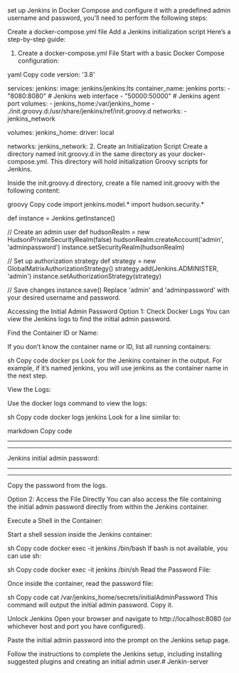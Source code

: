  set up Jenkins in Docker Compose and configure it with a predefined admin username and password, you'll need to perform the following steps:

Create a docker-compose.yml file
Add a Jenkins initialization script
Here’s a step-by-step guide:

1. Create a docker-compose.yml File
Start with a basic Docker Compose configuration:

yaml
Copy code
version: '3.8'

services:
  jenkins:
    image: jenkins/jenkins:lts
    container_name: jenkins
    ports:
      - "8080:8080"  # Jenkins web interface
      - "50000:50000" # Jenkins agent port
    volumes:
      - jenkins_home:/var/jenkins_home
      - ./init.groovy.d:/usr/share/jenkins/ref/init.groovy.d
    networks:
      - jenkins_network

volumes:
  jenkins_home:
    driver: local

networks:
  jenkins_network:
2. Create an Initialization Script
Create a directory named init.groovy.d in the same directory as your docker-compose.yml. This directory will hold initialization Groovy scripts for Jenkins.

Inside the init.groovy.d directory, create a file named init.groovy with the following content:

groovy
Copy code
import jenkins.model.*
import hudson.security.*

def instance = Jenkins.getInstance()

// Create an admin user
def hudsonRealm = new HudsonPrivateSecurityRealm(false)
hudsonRealm.createAccount('admin', 'adminpassword')
instance.setSecurityRealm(hudsonRealm)

// Set up authorization strategy
def strategy = new GlobalMatrixAuthorizationStrategy()
strategy.add(Jenkins.ADMINISTER, 'admin')
instance.setAuthorizationStrategy(strategy)

// Save changes
instance.save()
Replace 'admin' and 'adminpassword' with your desired username and password.

Accessing the Initial Admin Password
Option 1: Check Docker Logs
You can view the Jenkins logs to find the initial admin password.

Find the Container ID or Name:

If you don’t know the container name or ID, list all running containers:

sh
Copy code
docker ps
Look for the Jenkins container in the output. For example, if it’s named jenkins, you will use jenkins as the container name in the next step.

View the Logs:

Use the docker logs command to view the logs:

sh
Copy code
docker logs jenkins
Look for a line similar to:

markdown
Copy code
*****************************************************
*************************************************************
Jenkins initial admin password: <your-password-here>
*************************************************************
*************************************************************
Copy the password from the logs.

Option 2: Access the File Directly
You can also access the file containing the initial admin password directly from within the Jenkins container.

Execute a Shell in the Container:

Start a shell session inside the Jenkins container:

sh
Copy code
docker exec -it jenkins /bin/bash
If bash is not available, you can use sh:

sh
Copy code
docker exec -it jenkins /bin/sh
Read the Password File:

Once inside the container, read the password file:

sh
Copy code
cat /var/jenkins_home/secrets/initialAdminPassword
This command will output the initial admin password. Copy it.

Unlock Jenkins
Open your browser and navigate to http://localhost:8080 (or whichever host and port you have configured).

Paste the initial admin password into the prompt on the Jenkins setup page.

Follow the instructions to complete the Jenkins setup, including installing suggested plugins and creating an initial admin user.#   J e n k i n - s e r v e r 
 
 
